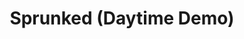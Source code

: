 ---
slug: sprunked-daytime-demo
title: Sprunked (Daytime Demo)
description: "Sprunked (Daytime Demo) is an exciting online game. Play for free directly in your browser!"
icon: /images/new_mods/Sprunked (Daytime Demo).png
url: https://wowtbc.net/sprunkin/sprunked-day-time/index.html
previewImage: /images/new_mods/Sprunked (Daytime Demo).png
type: new mods

# SEO配置
seo:
  title: "Sprunked (Daytime Demo) - Play Free Online Game | Fun Browser Games"
  description: "Sprunked (Daytime Demo) - Play this fun online game for free in your browser. No download required!"
  ogImage: "/images/new_mods/Sprunked (Daytime Demo).png"
  keywords: "sprunked-daytime-demo, online game, browser game, free game, new mods game, play online"

videoUrls:
  - https://www.youtube.com/embed/example1
  - https://www.youtube.com/embed/example2

whyPlay:
  title: "Why Play Sprunked (Daytime Demo)?"
  items:
    - "Immersive Gameplay: Sprunked (Daytime Demo) offers an engaging and immersive gaming experience that will keep you entertained for hours"
    - "Challenging Levels: Test your skills with increasingly difficult challenges and obstacles"
    - "Beautiful Graphics: Enjoy stunning visuals and smooth animations that bring the game world to life"
    - "Regular Updates: New content and features are added regularly to keep the game fresh and exciting"
    - "Free to Play: Experience all the fun without spending a penny"
    - "Community Features: Connect with other players, share strategies, and compete for high scores"
    - "Cross-Platform: Play on any device with a web browser, no downloads required"

features:
  title: "Key Features of Sprunked (Daytime Demo)"
  image: "/images/new_mods/Sprunked (Daytime Demo).png"
  items:
    - "Intuitive Controls: Easy to learn controls make Sprunked (Daytime Demo) accessible for players of all skill levels"
    - "Multiple Game Modes: Enjoy various gameplay options that provide different challenges and experiences"
    - "Character Customization: Personalize your gaming experience with unique characters and items"
    - "Achievement System: Complete special tasks to earn rewards and recognition"
    - "Leaderboards: Compete with players worldwide and see who can achieve the highest scores"

characteristics:
  title: "Game Characteristics"
  image: "/images/new_mods/Sprunked (Daytime Demo).png"
  items:
    - "Genre: New mods game with elements of strategy and skill"
    - "Difficulty: Suitable for both casual gamers and those seeking a challenge"
    - "Play Time: Quick sessions or extended gameplay, depending on your preference"
    - "Art Style: Vibrant and engaging visuals that enhance the gaming experience"
    - "Sound Design: Immersive audio that complements the gameplay perfectly"

info: "Sprunked (Daytime Demo) is an exciting online game that offers players a unique and engaging gaming experience. With its intuitive controls, stunning visuals, and challenging gameplay, Sprunked (Daytime Demo) provides hours of entertainment for players of all ages and skill levels. Whether you're looking for a quick gaming session during a break or an extended play session, Sprunked (Daytime Demo) delivers an immersive experience that will keep you coming back for more. The game features multiple levels of increasing difficulty, ensuring that players are constantly challenged as they progress. With regular updates adding new content and features, Sprunked (Daytime Demo) remains fresh and exciting, providing endless entertainment options for its growing community of players."

howToPlayIntro: "Welcome to Sprunked (Daytime Demo)! This guide will walk you through the basics and help you master the game. Whether you're a beginner or looking to improve your skills, these tips and instructions will enhance your gaming experience."

howToPlaySteps:
  - title: "Getting Started"
    description: "Begin your Sprunked (Daytime Demo) adventure by familiarizing yourself with the controls. Use your keyboard or mouse to navigate through the game interface. The tutorial will guide you through the basic mechanics and help you understand the objectives."
  - title: "Understanding the Objectives"
    description: "In Sprunked (Daytime Demo), your main goal is to progress through levels by completing specific objectives. Each level presents unique challenges that require different strategies and approaches."
  - title: "Mastering the Controls"
    description: "Practice using the controls to improve your precision and reaction time. Sprunked (Daytime Demo) requires quick reflexes and strategic thinking to overcome obstacles and defeat opponents."
  - title: "Utilizing Power-ups"
    description: "Collect power-ups throughout the game to enhance your abilities and overcome difficult challenges. Each power-up offers unique advantages that can be crucial for success."
  - title: "Developing Strategies"
    description: "As you progress in Sprunked (Daytime Demo), develop effective strategies for different scenarios. Analyze patterns, anticipate challenges, and adapt your approach to maximize your performance."

faq:
  title: "Frequently Asked Questions about Sprunked (Daytime Demo)"
  items:
    - question: "Is Sprunked (Daytime Demo) free to play?"
      answer: "Yes, Sprunked (Daytime Demo) is completely free to play directly in your web browser. No downloads or purchases are required to enjoy the full game experience."
    - question: "Can I play Sprunked (Daytime Demo) on mobile devices?"
      answer: "Yes, Sprunked (Daytime Demo) is optimized for both desktop and mobile play. You can enjoy the game on any device with a web browser and internet connection."
    - question: "Are there any in-game purchases?"
      answer: "While Sprunked (Daytime Demo) is free to play, there may be optional in-game purchases available for cosmetic items or additional features that don't affect core gameplay."
    - question: "How often is Sprunked (Daytime Demo) updated?"
      answer: "The developers regularly update Sprunked (Daytime Demo) with new content, features, and improvements based on player feedback and game performance."
    - question: "Can I play Sprunked (Daytime Demo) offline?"
      answer: "Currently, Sprunked (Daytime Demo) requires an internet connection to play as it's a browser-based online game."
    - question: "Is Sprunked (Daytime Demo) suitable for children?"
      answer: "Yes, Sprunked (Daytime Demo) is designed to be family-friendly and suitable for players of all ages."
    - question: "How do I report bugs or issues?"
      answer: "If you encounter any problems while playing Sprunked (Daytime Demo), you can report them through the game's support page or contact the developers directly through their website."
    - question: "Still Have Questions?"
      answer: "If you have additional questions about Sprunked (Daytime Demo) that aren't covered in this FAQ, please visit our support center or contact our customer service team for assistance."
---
